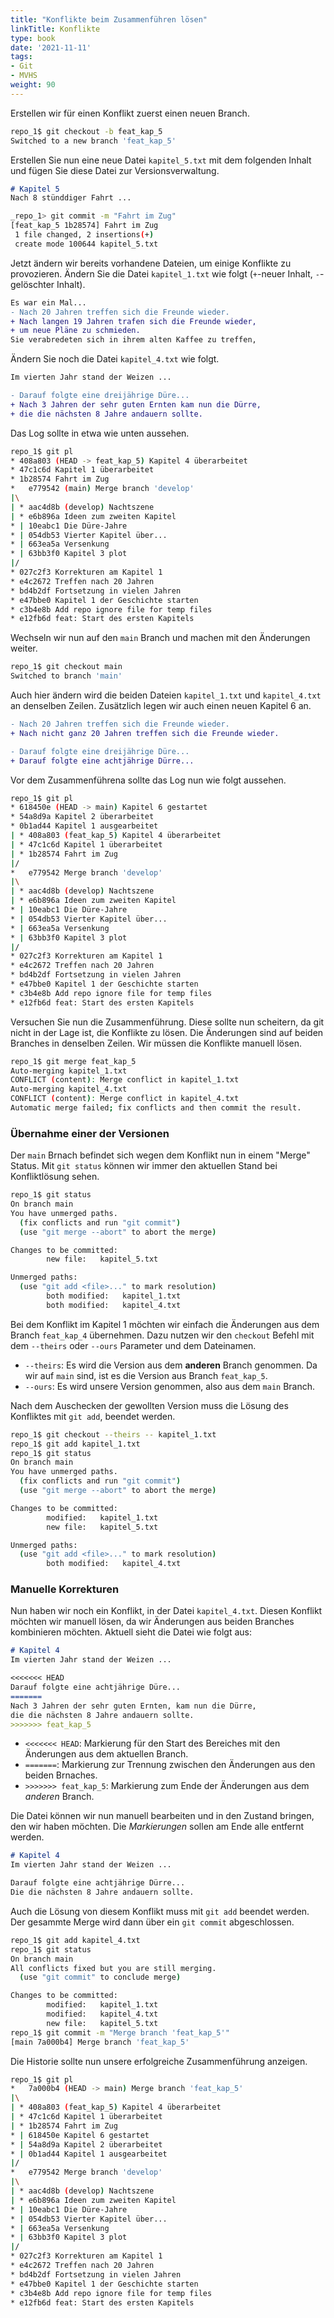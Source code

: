 ```yaml
---
title: "Konflikte beim Zusammenführen lösen"
linkTitle: Konflikte
type: book
date: '2021-11-11'
tags:
- Git
- MVHS
weight: 90
---
```


Erstellen wir für einen Konflikt zuerst einen neuen Branch.

```bash
repo_1$ git checkout -b feat_kap_5
Switched to a new branch 'feat_kap_5'
```

Erstellen Sie nun eine neue Datei `kapitel_5.txt` mit dem folgenden Inhalt und fügen Sie diese Datei zur Versionsverwaltung.

```markdown
# Kapitel 5
Nach 8 stünddiger Fahrt ...
```

```bash
_repo_1> git commit -m "Fahrt im Zug"
[feat_kap_5 1b28574] Fahrt im Zug
 1 file changed, 2 insertions(+)
 create mode 100644 kapitel_5.txt
```

Jetzt ändern wir bereits vorhandene Dateien, um einige Konflikte zu provozieren. Ändern Sie die Datei `kapitel_1.txt` wie folgt (`+`-neuer Inhalt, `-`-gelöschter Inhalt).

```diff
Es war ein Mal...
- Nach 20 Jahren treffen sich die Freunde wieder.
+ Nach langen 19 Jahren trafen sich die Freunde wieder,
+ um neue Pläne zu schmieden.
Sie verabredeten sich in ihrem alten Kaffee zu treffen,
```

Ändern Sie noch die Datei `kapitel_4.txt` wie folgt.

```diff
Im vierten Jahr stand der Weizen ...

- Darauf folgte eine dreijährige Düre...
+ Nach 3 Jahren der sehr guten Ernten kam nun die Dürre,
+ die die nächsten 8 Jahre andauern sollte.
```

Das Log sollte in etwa wie unten aussehen.

```bash
repo_1$ git pl
* 408a803 (HEAD -> feat_kap_5) Kapitel 4 überarbeitet
* 47c1c6d Kapitel 1 überarbeitet
* 1b28574 Fahrt im Zug
*   e779542 (main) Merge branch 'develop'
|\
| * aac4d8b (develop) Nachtszene
| * e6b896a Ideen zum zweiten Kapitel
* | 10eabc1 Die Düre-Jahre
* | 054db53 Vierter Kapitel über...
* | 663ea5a Versenkung
* | 63bb3f0 Kapitel 3 plot
|/
* 027c2f3 Korrekturen am Kapitel 1
* e4c2672 Treffen nach 20 Jahren
* bd4b2df Fortsetzung in vielen Jahren
* e47bbe0 Kapitel 1 der Geschichte starten
* c3b4e8b Add repo ignore file for temp files
* e12fb6d feat: Start des ersten Kapitels
```

Wechseln wir nun auf den `main` Branch und machen mit den Änderungen weiter.

```bash
repo_1$ git checkout main
Switched to branch 'main'
```

Auch hier ändern wird die beiden Dateien `kapitel_1.txt` und `kapitel_4.txt` an denselben Zeilen. Zusätzlich legen wir auch einen neuen Kapitel 6 an.

```diff
- Nach 20 Jahren treffen sich die Freunde wieder.
+ Nach nicht ganz 20 Jahren treffen sich die Freunde wieder.
```

```diff
- Darauf folgte eine dreijährige Düre...
+ Darauf folgte eine achtjährige Dürre...
```

Vor dem Zusammenführena sollte das Log nun wie folgt aussehen.

```bash
repo_1$ git pl
* 618450e (HEAD -> main) Kapitel 6 gestartet
* 54a8d9a Kapitel 2 überarbeitet
* 0b1ad44 Kapitel 1 ausgearbeitet
| * 408a803 (feat_kap_5) Kapitel 4 überarbeitet
| * 47c1c6d Kapitel 1 überarbeitet
| * 1b28574 Fahrt im Zug
|/
*   e779542 Merge branch 'develop'
|\
| * aac4d8b (develop) Nachtszene
| * e6b896a Ideen zum zweiten Kapitel
* | 10eabc1 Die Düre-Jahre
* | 054db53 Vierter Kapitel über...
* | 663ea5a Versenkung
* | 63bb3f0 Kapitel 3 plot
|/
* 027c2f3 Korrekturen am Kapitel 1
* e4c2672 Treffen nach 20 Jahren
* bd4b2df Fortsetzung in vielen Jahren
* e47bbe0 Kapitel 1 der Geschichte starten
* c3b4e8b Add repo ignore file for temp files
* e12fb6d feat: Start des ersten Kapitels
```

Versuchen Sie nun die Zusammenführung. Diese sollte nun scheitern, da git nicht in der Lage ist, die Konflikte zu lösen. Die Änderungen sind auf beiden Branches in denselben Zeilen. Wir müssen die Konflikte manuell lösen.

```bash
repo_1$ git merge feat_kap_5
Auto-merging kapitel_1.txt
CONFLICT (content): Merge conflict in kapitel_1.txt
Auto-merging kapitel_4.txt
CONFLICT (content): Merge conflict in kapitel_4.txt
Automatic merge failed; fix conflicts and then commit the result.
```

### Übernahme einer der Versionen

Der `main` Brnach befindet sich wegen dem Konflikt nun in einem "Merge" Status. Mit `git status` können wir immer den aktuellen Stand bei Konfliktlösung sehen.

```bash
repo_1$ git status
On branch main
You have unmerged paths.
  (fix conflicts and run "git commit")
  (use "git merge --abort" to abort the merge)

Changes to be committed:
        new file:   kapitel_5.txt

Unmerged paths:
  (use "git add <file>..." to mark resolution)
        both modified:   kapitel_1.txt
        both modified:   kapitel_4.txt
```

Bei dem Konflikt im Kapitel 1 möchten wir einfach die Änderungen aus dem Branch `feat_kap_4` übernehmen. Dazu nutzen wir den `checkout` Befehl mit dem `--theirs` oder `--ours` Parameter und dem Dateinamen.

- `--theirs`: Es wird die Version aus dem **anderen** Branch genommen. Da wir auf `main` sind, ist es die Version aus Branch `feat_kap_5`.
- `--ours`: Es wird unsere Version genommen, also aus dem `main` Branch.

Nach dem Auschecken der gewollten Version muss die Lösung des Konfliktes mit `git add`, beendet werden.

```bash
repo_1$ git checkout --theirs -- kapitel_1.txt
repo_1$ git add kapitel_1.txt
repo_1$ git status
On branch main
You have unmerged paths.
  (fix conflicts and run "git commit")
  (use "git merge --abort" to abort the merge)

Changes to be committed:
        modified:   kapitel_1.txt
        new file:   kapitel_5.txt

Unmerged paths:
  (use "git add <file>..." to mark resolution)
        both modified:   kapitel_4.txt
```

### Manuelle Korrekturen

Nun haben wir noch ein Konflikt, in der Datei `kapitel_4.txt`. Diesen Konflikt möchten wir manuell lösen, da wir Änderungen aus beiden Branches kombinieren möchten. Aktuell sieht die Datei wie folgt aus:

```markdown
# Kapitel 4
Im vierten Jahr stand der Weizen ...

<<<<<<< HEAD
Darauf folgte eine achtjährige Düre...
=======
Nach 3 Jahren der sehr guten Ernten, kam nun die Dürre,
die die nächsten 8 Jahre andauern sollte.
>>>>>>> feat_kap_5

```

- `<<<<<<< HEAD`: Markierung für den Start des Bereiches mit den Änderungen aus dem aktuellen Branch.
- `=======`: Markierung zur Trennung zwischen den Änderungen aus den beiden Brnaches.
- `>>>>>>> feat_kap_5`: Markierung zum Ende der Änderungen aus dem _anderen_ Branch.

Die Datei können wir nun manuell bearbeiten und in den Zustand bringen, den wir haben möchten. Die _Markierungen_ sollen am Ende alle entfernt werden.

```markdown
# Kapitel 4
Im vierten Jahr stand der Weizen ...

Darauf folgte eine achtjährige Dürre...
Die die nächsten 8 Jahre andauern sollte.

```

Auch die Lösung von diesem Konflikt muss mit `git add` beendet werden. Der gesammte Merge wird dann über ein `git commit` abgeschlossen.

```bash
repo_1$ git add kapitel_4.txt
repo_1$ git status
On branch main
All conflicts fixed but you are still merging.
  (use "git commit" to conclude merge)

Changes to be committed:
        modified:   kapitel_1.txt
        modified:   kapitel_4.txt
        new file:   kapitel_5.txt
repo_1$ git commit -m "Merge branch 'feat_kap_5'"
[main 7a000b4] Merge branch 'feat_kap_5'
```

Die Historie sollte nun unsere erfolgreiche Zusammenführung anzeigen.

```bash
repo_1$ git pl
*   7a000b4 (HEAD -> main) Merge branch 'feat_kap_5'
|\
| * 408a803 (feat_kap_5) Kapitel 4 überarbeitet
| * 47c1c6d Kapitel 1 überarbeitet
| * 1b28574 Fahrt im Zug
* | 618450e Kapitel 6 gestartet
* | 54a8d9a Kapitel 2 überarbeitet
* | 0b1ad44 Kapitel 1 ausgearbeitet
|/
*   e779542 Merge branch 'develop'
|\
| * aac4d8b (develop) Nachtszene
| * e6b896a Ideen zum zweiten Kapitel
* | 10eabc1 Die Düre-Jahre
* | 054db53 Vierter Kapitel über...
* | 663ea5a Versenkung
* | 63bb3f0 Kapitel 3 plot
|/
* 027c2f3 Korrekturen am Kapitel 1
* e4c2672 Treffen nach 20 Jahren
* bd4b2df Fortsetzung in vielen Jahren
* e47bbe0 Kapitel 1 der Geschichte starten
* c3b4e8b Add repo ignore file for temp files
* e12fb6d feat: Start des ersten Kapitels
```